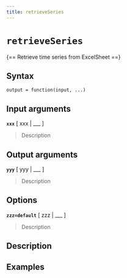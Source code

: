 ```yaml
---
title: retrieveSeries
---
```


# `retrieveSeries`

{== Retrieve time series from ExcelSheet ==}


## Syntax 

    output = function(input, ...)


## Input arguments 

__`xxx`__ [ xxx | ___ ]
> 
> Description
> 


## Output arguments 

__`yyy`__ [ yyy | ___ ]
> 
> Description
> 


## Options 

__`zzz=default`__ [ zzz | ___ ]
> 
> Description
> 


## Description 



## Examples

```matlab
```

